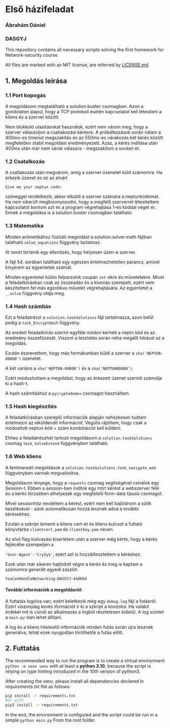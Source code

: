 # Első házifeladat

### Ábrahám Dániel

### DASGYJ

This repository contains all necessary scripts solving the first homework for Network-security course.

All files are marked with an MIT license, are referred by [LICENSE.md](LICENSE.md).

## 1. Megoldás leírása

### 1.1 Port kopogás

A megoldásom megtalálható a solution.buster csomagban.
Azon a gondolaton alapul, hogy a TCP protokoll esetén kapcsolatot kell létesíteni a kliens és a szerver között.

Nem blokkoló utasításokat használok, ezért nem várom meg, hogy a szerver válaszoljon a csatlakozási kérésre.
A próbálkozások során nálam a 400ms-es timeout megszakítás és az 550ms-es várakozás két kérés között megfelelően stabil megoldást eredményezett.
Azaz, a kérés indítása után 400ms után már nem várok válaszra - megszakítom a socket-et.

### 1.2 Csatalkozás

A csatlakozás után megvárom, amíg a szerver üzenetet küld számomra.
Ha érkezik üzenet és ez az elvárt

`Give me your neptun code:`

szöveggel rendelkezik, akkor elküldi a szerver számára a neptunkódomat.
Ha nem sikerült megbizonyosodni, hogy a megfelő szerverrel létesítettem kapcsolatot bontom azt és a program végrehajtása 1-es kóddal véget ér.
Ennek a megoldása is a solution.buster csomagban található.

### 1.3 Matematika

Minden aritmetikához fűződő megoldást a solution.solver.math fájlban található `solve_equations` függvény tarlatmaz.

Itt ismét történik egy ellenőzés, hogy helyesen üzen-e szerver.

A fájl 54. sorában található egy egészen értelmezhetetlen parancs, amivel kinyerem az egyenletek számát.

Minden egyenletet külön felparsolok csupán `int`-ekre és műveletekre.
Mivel a feladatkiírásban csak az összeadás és a kivonás szerepelt, ezért nem készítettem fel más egzotikus művelet végrehajtására.
Az egyenletet a `__solve` függvény oldja meg.

### 1.4 Hash számítás

Ezt a feladatrészt a `solution.taskSolutions` fájl tartalmazza, azon belül pedig a `task_EncryptHash` függvény.

Az eredeti feladatkiírás szerint egyféle módon kérheti a neptn kód és az eredmény összefűzését.
Viszont a tesztelés során néha megállt hibával az a megoldás.

Ezután észrevettem, hogy más formátumban küldi a szerver a `sha('NEPTUN-00000')` üzenetet.

A két variáns a `sha('NEPTUN-00000')` és a `sha('NEPTUN00000')`.

Ezért módosítottam a megoldást, hogy az érkezett üzenet szerinti számolja ki a hash-t.

A hash számításhoz a `pycryptodomex` csomagot használtam.

### 1.5 Hash kiegészítés

A feladatkiírásban szereplő információk alapján nehézkesen tudtam értelmezni az elküldendő információt.
Végülis rájöttem, hogy csak a módosított neptun kód + szám kombinációt kell küldeni.

Ehhez a feladatrészhet tartozó megoldásom a `solution.taskSolutions` csomag `task_SolveExtend` függvényben található.

### 1.6 Web kliens

A fentmaradó megoldások a `solution.taskSolutions.task_navigate_web` függvényben vannak megvalósítva.

Megoldásom lényege, hogy a `requests` csomag segítségével csinálok egy Session-t.
Ebben a session-ben indítok egy `POST` kérést a webszerver felé és a kérés törzsében elhelyezek egy megfelelő
form-data típusú csomagot.

Mivel sessionhöz rendeltem a kérést, ezért nem kell bajlódnom a sütik kezelésével - azok automatikusan hozzá lesznek adva a további kérésekhez.

Ezután a szkript lementi a kliens cert-et és kliens kulcsot a futtató könyvtárba
`clientcert.pem` és `clientkey.pem` néven.

Az első flag kiolvasási kíserlétem után a szerver még kérte, hogy a kérés fejlécébe szerepeljen a

`'User-Agent'-'CrySyS'`,
ezért azt is hozzáillesztettem a kéréshez.

Ezek után már sikeren hajtódott végre a kérés és meg is kaptam a számomra generált egyedi zászlót.

`YouCanHandleNetworking-DASGYJ-44d6bd`

#### További információk a megoldásról:

A futtatás logolva van, ezért keletkezik még egy `debug.log` fájl a futásról.
Ezért viszonylag kevés iformációt ír ki a szkript a konzolra.
Ha valakit érdekel mit is csinál az alkalmazás a logból részletesen kidetül.
A log szintet a `main.py`-ban lehet állítani.

A log és a kliens hitelesítő információk minden futás során újra lesznek generálva, tehát ezek nyugodtan törölhetők a futás előtt.

## 2. Futtatás

The recommended way to run the program is to create a virtual environment
```python -m venv venv```
with at least a **python 3.10**, because the script is relying on type hinting introduced in the 10th version of python3.

After creating the venv, please install all dependencies declared in *requirements.txt* file as follows:

```bash
pip install -r requirements.txt
#Or with
pip3 install -r requirements.txt
```

In the end, the environment is configured and the script could be run in a simple
```python main.py```
From the root folder.